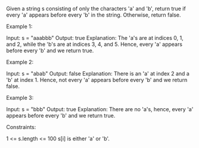 Given a string s consisting of only the characters 'a' and 'b', return true
if every 'a' appears before every 'b' in the string. Otherwise, return
false.


Example 1:


Input: s = "aaabbb"
Output: true
Explanation:
The 'a's are at indices 0, 1, and 2, while the 'b's are at indices 3, 4, and
5.
Hence, every 'a' appears before every 'b' and we return true.


Example 2:


Input: s = "abab"
Output: false
Explanation:
There is an 'a' at index 2 and a 'b' at index 1.
Hence, not every 'a' appears before every 'b' and we return false.


Example 3:


Input: s = "bbb"
Output: true
Explanation:
There are no 'a's, hence, every 'a' appears before every 'b' and we return
true.



Constraints:


1 <= s.length <= 100
s[i] is either 'a' or 'b'.




